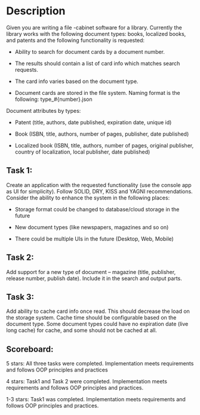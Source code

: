 # Description

Given you are writing a file -cabinet software for a library. Currently the library works with the following document types: books, localized books, and patents and the following functionality is requested: 

- Ability to search for document cards by a document number.  

- The results should contain a list of card info which matches search requests. 

- The card info varies based on the document type. 

- Document cards are stored in the file system. Naming format is the following: type_#{number}.json 

Document attributes by types: 

- Patent (title, authors, date published, expiration date, unique id) 

- Book (ISBN, title, authors, number of pages, publisher, date published) 

- Localized book (ISBN, title, authors, number of pages, original publisher, country of localization, local publisher, date published)  

## Task 1:  
Create an application with the requested functionality (use the console app as UI for simplicity). Follow SOLID, DRY, KISS and YAGNI recommendations. Consider the ability to enhance the system in the following places: 

- Storage format could be changed to database/cloud storage in the future 

- New document types (like newspapers, magazines and so on) 

- There could be multiple UIs in the future (Desktop, Web, Mobile) 

## Task 2: 

Add support for a new type of document – magazine (title, publisher, release number, publish date). Include it in the search and output parts. 

## Task 3: 

Add ability to cache card info once read. This should decrease the load on the storage system. Cache time should be configurable based on the document type. Some document types could have no expiration date (live long cache) for cache, and some should not be cached at all. 

## Scoreboard:

5 stars: All three tasks were completed. Implementation meets requirements and follows OOP principles and practices 

4 stars: Task1 and Task 2 were completed. Implementation meets requirements and follows OOP principles and practices. 

1-3 stars: Task1 was completed. Implementation meets requirements and follows OOP principles and practices.  